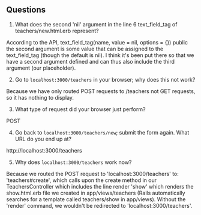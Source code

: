 ## Questions

1. What does the second 'nil' argument in the line 6 text_field_tag of teachers/new.html.erb represent?

According to the API,
	text_field_tag(name, value = nil, options = {}) public
the second argument is some value that can be assigned to the text_field_tag (though the default is nil). I think it's been put there so that we have a second argument defined and can thus also include the third argument (our placeholder).

2. Go to `localhost:3000/teachers` in your browser; why does this not work?

Because we have only routed POST requests to /teachers not GET requests, so it has nothing to display.

3. What type of request did your browser just perform?

POST

4. Go back to `localhost:3000/teachers/new`; submit the form again. What URL do you end up at?

http://localhost:3000/teachers

5. Why does `localhost:3000/teachers` work now?

Because we routed the POST request to 'localhost:3000/teachers' to: 'teachers#create', which calls upon the create method in our TeachersController which includes the line
	render 'show'
which renders the show.html.erb file we created in app/views/teachers (Rails automatically searches for a template called teachers/show in app/views). Without the 'render' command, we wouldn't be redirected to 'localhost:3000/teachers'.